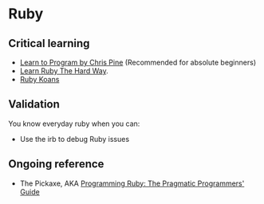 Ruby
====

Critical learning
-----------------

* [Learn to Program by Chris Pine](http://www.amazon.com/Program-Second-Edition-Facets-Series/dp/1934356360/ref=sr_1_2?s=books&ie=UTF8&qid=1336403269&sr=1-2) (Recommended for absolute beginners)
* [Learn Ruby The Hard Way](http://ruby.learncodethehardway.org/book/).
* [Ruby Koans](http://rubykoans.com)

Validation
----------

You know everyday ruby when you can:
* Use the irb to debug Ruby issues


Ongoing reference
-----------------
* The Pickaxe, AKA [Programming Ruby: The Pragmatic Programmers' Guide](http://www.amazon.com/Programming-Ruby-Pragmatic-Programmers-Edition/dp/0974514055)

